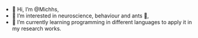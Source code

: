 - 🐣 Hi, I’m @Michhs,
- 🧠 I’m interested in neuroscience, behaviour and ants 🐜,
- 🌱 I’m currently learning programming in different languages to apply it in my research works.

<!---
Michhs/Michhs is a ✨ special ✨ repository because its `README.md` (this file) appears on your GitHub profile.
You can click the Preview link to take a look at your changes.
--->
